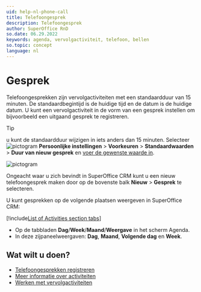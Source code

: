 ```yaml
---
uid: help-nl-phone-call
title: Telefoongesprek
description: Telefoongesprek
author: SuperOffice RnD
so.date: 06.29.2022
keywords: agenda, vervolgactiviteit, telefoon, bellen
so.topic: concept
language: nl
---
```


# Gesprek

Telefoongesprekken zijn vervolgactiviteiten met een standaardduur van 15 minuten. De standaardbegintijd is de huidige tijd en de datum is de huidige datum. U kunt een vervolgactiviteit in de vorm van een gesprek instellen om bijvoorbeeld een uitgaand gesprek te registreren.

> [!TIP]
> u kunt de standaardduur wijzigen in iets anders dan 15 minuten. Selecteer ![pictogram][img1] **Persoonlijke instellingen** > **Voorkeuren** > **Standaardwaarden** > **Duur van nieuw gesprek** en [voer de gewenste waarde in][4].

![pictogram][img2]

Ongeacht waar u zich bevindt in SuperOffice CRM kunt u een nieuw telefoongesprek maken door op de bovenste balk **Nieuw** > **Gesprek** te selecteren.

U kunt gesprekken op de volgende plaatsen weergeven in SuperOffice CRM:

<!-- markdownlint-disable MD032 -->
[!include[List of Activities section tabs](../../../learn/includes/list-activities-section-tabs.md)]
* Op de tabbladen **Dag**/**Week**/**Maand**/**Weergave** in het scherm Agenda.
* In deze zijpaneelweergaven: **Dag**, **Maand**, **Volgende dag** en **Week**.
<!-- markdownlint-restore -->

## Wat wilt u doen?

* [Telefoongesprekken registreren][2]
* [Meer informatie over activiteiten][1]
* [Werken met vervolgactiviteiten][3]

<!-- Referenced links -->
[1]: ../../../learn/basics/activity.md
[2]: add.md
[3]: ../index.md
[4]: ../../../learn/getting-started/preferences.md

<!-- Referenced images -->
[img1]: ../../../../media/icons/personal-settings-small.png
[img2]: ../../../../../common/icons/phone-h32.png
